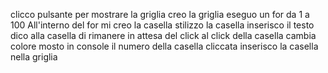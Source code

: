 clicco pulsante per mostrare la griglia
creo la griglia
eseguo un for da 1 a  100
All'interno del for mi creo la casella
stilizzo la casella
inserisco il testo
dico alla casella di rimanere in attesa del click
al click della casella cambia colore
mosto in console il numero della casella cliccata
inserisco la casella nella griglia